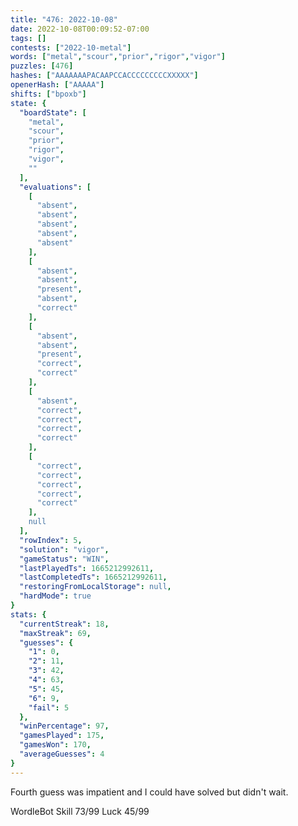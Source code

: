 ```yaml
---
title: "476: 2022-10-08"
date: 2022-10-08T00:09:52-07:00
tags: []
contests: ["2022-10-metal"]
words: ["metal","scour","prior","rigor","vigor"]
puzzles: [476]
hashes: ["AAAAAAAPACAAPCCACCCCCCCCCXXXXX"]
openerHash: ["AAAAA"]
shifts: ["bpoxb"]
state: {
  "boardState": [
    "metal",
    "scour",
    "prior",
    "rigor",
    "vigor",
    ""
  ],
  "evaluations": [
    [
      "absent",
      "absent",
      "absent",
      "absent",
      "absent"
    ],
    [
      "absent",
      "absent",
      "present",
      "absent",
      "correct"
    ],
    [
      "absent",
      "absent",
      "present",
      "correct",
      "correct"
    ],
    [
      "absent",
      "correct",
      "correct",
      "correct",
      "correct"
    ],
    [
      "correct",
      "correct",
      "correct",
      "correct",
      "correct"
    ],
    null
  ],
  "rowIndex": 5,
  "solution": "vigor",
  "gameStatus": "WIN",
  "lastPlayedTs": 1665212992611,
  "lastCompletedTs": 1665212992611,
  "restoringFromLocalStorage": null,
  "hardMode": true
}
stats: {
  "currentStreak": 18,
  "maxStreak": 69,
  "guesses": {
    "1": 0,
    "2": 11,
    "3": 42,
    "4": 63,
    "5": 45,
    "6": 9,
    "fail": 5
  },
  "winPercentage": 97,
  "gamesPlayed": 175,
  "gamesWon": 170,
  "averageGuesses": 4
}
---
```


<!-- more -->
Fourth guess was impatient and I could have solved but didn't wait. 

WordleBot
Skill 73/99
Luck 45/99
